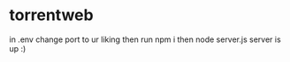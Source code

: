 # torrentweb

in .env change port to ur liking 
then run
    npm i
then 
    node server.js
server is up :)
